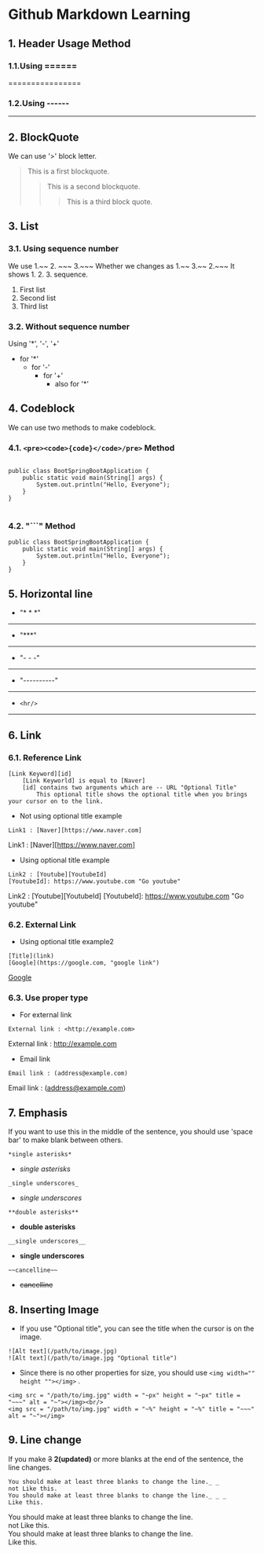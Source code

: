 # Github Markdown Learning
## 1. Header Usage Method

### 1.1.Using ======
================

### 1.2.Using ------
----------------

## 2. BlockQuote
We can use '>' block letter.

> This is a first blockquote.
> > This is a second blockquote.
> > > This is a third block quote.

## 3. List

### 3.1. Using sequence number
We use 1.~~ 2. ~~~ 3.~~~
Whether we changes as 1.~~ 3.~~ 2.~~~ It shows 1. 2. 3. sequence.

1. First list
3. Second list
3. Third list

### 3.2. Without sequence number
Using '*', '-', '+'
* for '*'
    - for '-'
        + for '+'
            * also for '*'
        
## 4. Codeblock
We can use two methods to make codeblock.
### 4.1. ```<pre><code>{code}</code>/pre>``` Method 

<pre>
<code>
public class BootSpringBootApplication {
    public static void main(String[] args) {
        System.out.println("Hello, Everyone");
    }
}
</code>
</pre>

### 4.2. "```" Method

```
public class BootSpringBootApplication {
    public static void main(String[] args) {
        System.out.println("Hello, Everyone");
    }
}
```

## 5. Horizontal line 

* "* * *" 
* * *
* "***"
***
* "- - -"
- - -
* "----------"
----------------
* ```<hr/>```
<hr/>

## 6. Link
### 6.1. Reference Link

```
[Link Keyword][id]
    [Link Keyworld] is equal to [Naver]   
    [id] contains two arguments which are -- URL "Optional Title"
        This optional title shows the optional title when you brings your cursor on to the link.
```
* Not using optional title example
```
Link1 : [Naver][https://www.naver.com]
```
Link1 : [Naver][https://www.naver.com]

* Using optional title example
```
Link2 : [Youtube][YoutubeId]
[YoutubeId]: https://www.youtube.com "Go youtube"
```
Link2 : [Youtube][YoutubeId]
[YoutubeId]: https://www.youtube.com "Go youtube"

### 6.2. External Link

* Using optional title example2
```
[Title](link)
[Google](https://google.com, "google link")
```
[Google](https://google.com, "google link")

### 6.3. Use proper type

* For external link
``` 
External link : <http://example.com>
```
External link : <http://example.com>

* Email link
```
Email link : (address@example.com)
```
Email link : (address@example.com)

## 7. Emphasis
If you want to use this in the middle of the sentence, you should use 'space bar' to make blank between others.

```
*single asterisks*
```
- *single asterisks*
```
_single underscores_
```
- _single underscores_
```
**double asterisks**
```
- **double asterisks**
```
__single underscores__
```
- __single underscores__
```
~~cancelline~~
```
- ~~cancelline~~

## 8. Inserting Image

* If you use "Optional title", you can see the title when the cursor is on the image. 
```
![Alt text](/path/to/image.jpg)
![Alt text](/path/to/image.jpg "Optional title")
```

* Since there is no other properties for size, you should use ```<img width="" height ""></img>``` .

```
<img src = "/path/to/img.jpg" width = "~px" height = "~px" title = "~~~" alt = "~"></img><br/>
<img src = "/path/to/img.jpg" width = "~%" height = "~%" title = "~~~" alt = "~"></img>
```

## 9. Line change
If you make ~~3~~ **2(updated)** or more blanks at the end of the sentence, the line changes.
```
You should make at least three blanks to change the line._ _   
not Like this.
You should make at least three blanks to change the line._ _ _
Like this.
```
You should make at least three blanks to change the line.  
not Like this.           
You should make at least three blanks to change the line.       
Like this. 
